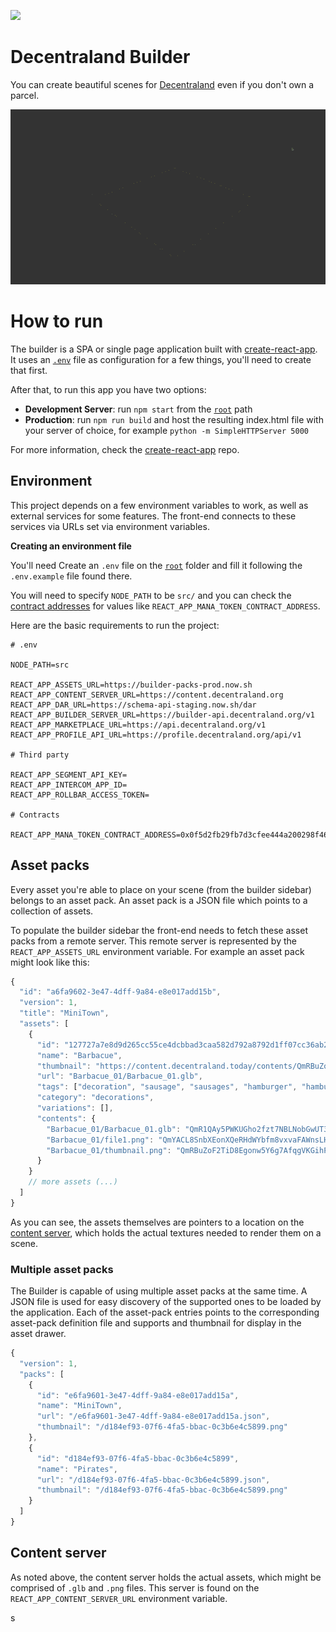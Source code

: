 ![](https://ui.decentraland.org/decentraland_128x128.png)

# Decentraland Builder

You can create beautiful scenes for [Decentraland](https://decentraland.org) even if you don't own a parcel.

![](https://github.com/decentraland/builder/blob/master/public/images/intro.gif)

# How to run

The builder is a SPA or single page application built with [create-react-app](https://github.com/facebook/create-react-app). It uses an [`.env`](#environment) file as configuration for a few things, you'll need to create that first.

After that, to run this app you have two options:

- **Development Server**: run `npm start` from the [`root`](https://github.com/decentraland/builder/tree/master) path
- **Production**: run `npm run build` and host the resulting index.html file with your server of choice, for example `python -m SimpleHTTPServer 5000`

For more information, check the [create-react-app](https://github.com/facebook/create-react-app) repo.

## Environment

This project depends on a few environment variables to work, as well as external services for some features.
The front-end connects to these services via URLs set via environment variables.

**Creating an environment file**

You'll need Create an `.env` file on the [`root`](https://github.com/decentraland/builder/tree/master) folder and fill it following the `.env.example` file found there.

You will need to specify `NODE_PATH` to be `src/` and you can check the [contract addresses](https://raw.githubusercontent.com/decentraland/contracts/gh-pages/addresses.json) for values like `REACT_APP_MANA_TOKEN_CONTRACT_ADDRESS`.

Here are the basic requirements to run the project:

```
# .env

NODE_PATH=src

REACT_APP_ASSETS_URL=https://builder-packs-prod.now.sh
REACT_APP_CONTENT_SERVER_URL=https://content.decentraland.org
REACT_APP_DAR_URL=https://schema-api-staging.now.sh/dar
REACT_APP_BUILDER_SERVER_URL=https://builder-api.decentraland.org/v1
REACT_APP_MARKETPLACE_URL=https://api.decentraland.org/v1
REACT_APP_PROFILE_API_URL=https://profile.decentraland.org/api/v1

# Third party

REACT_APP_SEGMENT_API_KEY=
REACT_APP_INTERCOM_APP_ID=
REACT_APP_ROLLBAR_ACCESS_TOKEN=

# Contracts

REACT_APP_MANA_TOKEN_CONTRACT_ADDRESS=0x0f5d2fb29fb7d3cfee444a200298f468908cc942
```

## Asset packs

Every asset you're able to place on your scene (from the builder sidebar) belongs to an asset pack. An asset pack is a JSON file which points to a collection of assets.

To populate the builder sidebar the front-end needs to fetch these asset packs from a remote server. This remote server is represented by the `REACT_APP_ASSETS_URL` environment variable. For example an asset pack might look like this:

```javascript
{
  "id": "a6fa9602-3e47-4dff-9a84-e8e017add15b",
  "version": 1,
  "title": "MiniTown",
  "assets": [
    {
      "id": "127727a7e8d9d265cc55ce4dcbbad3caa582d792a8792d1ff07cc36ab2c3b045",
      "name": "Barbacue",
      "thumbnail": "https://content.decentraland.today/contents/QmRBuZoF2TiD8Egonw5Y6g7AfqgVKGihPwtE4pG5uxLtHX",
      "url": "Barbacue_01/Barbacue_01.glb",
      "tags": ["decoration", "sausage", "sausages", "hamburger", "hamburgers", "backyard", "eggplant", "charcoal", "fire"],
      "category": "decorations",
      "variations": [],
      "contents": {
        "Barbacue_01/Barbacue_01.glb": "QmR1QAy5PWKUGho2fzt7NBLNobGwUT3ghFz9DxXGoGLvQn",
        "Barbacue_01/file1.png": "QmYACL8SnbXEonXQeRHdWYbfm8vxvaFAWnsLHUaDG4ABp5",
        "Barbacue_01/thumbnail.png": "QmRBuZoF2TiD8Egonw5Y6g7AfqgVKGihPwtE4pG5uxLtHX"
      }
    }
    // more assets (...)
  ]
}
```

As you can see, the assets themselves are pointers to a location on the [content server](#content-server), which holds the actual textures needed to render them on a scene.

### Multiple asset packs

The Builder is capable of using multiple asset packs at the same time. A JSON file is used for easy discovery
of the supported ones to be loaded by the application.
Each of the asset-pack entries points to the corresponding asset-pack definition file and supports and
thumbnail for display in the asset drawer.

```javascript
{
  "version": 1,
  "packs": [
    {
      "id": "e6fa9601-3e47-4dff-9a84-e8e017add15a",
      "name": "MiniTown",
      "url": "/e6fa9601-3e47-4dff-9a84-e8e017add15a.json",
      "thumbnail": "/d184ef93-07f6-4fa5-bbac-0c3b6e4c5899.png"
    },
    {
      "id": "d184ef93-07f6-4fa5-bbac-0c3b6e4c5899",
      "name": "Pirates",
      "url": "/d184ef93-07f6-4fa5-bbac-0c3b6e4c5899.json",
      "thumbnail": "/d184ef93-07f6-4fa5-bbac-0c3b6e4c5899.png"
    }
  ]
}
```

## Content server

As noted above, the content server holds the actual assets, which might be comprised of `.glb` and `.png` files. This server is found on the `REACT_APP_CONTENT_SERVER_URL` environment variable.

s
